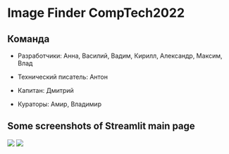 # Image Finder CompTech2022

## Команда

- Разработчики: Анна, Василий, Вадим, Кирилл, Александр, Максим, Влад

- Технический писатель: Антон

- Капитан: Дмитрий 

- Кураторы: Амир, Владимир


## Some screenshots of Streamlit main page
![](https://github.com/comptech-winter-school/image-finder/blob/main/assets/streamlit_1.png)
![](https://github.com/comptech-winter-school/image-finder/blob/main/assets/streamlit_2.png)
